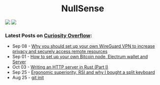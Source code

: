 <div align="center">
  <h1>NullSense</h1>
</div>

<img src="https://github-readme-stats.vercel.app/api?username=NullSense&count_private=true&show_icons=true&bg_color=30,e55d87,5fc3e4&title_color=ffffff&icon_color=ffffff&text_color=ffffff)" />
<img src="https://enn9jdor0au0zty.m.pipedream.net"></img>

### Latest Posts on <a target="_blank" href="https://CuriosityOverflow.xyz">Curiosity Overflow</a>:
<!-- feed start -->
- Sep 08 - [Why you should set up your own WireGuard VPN to increase privacy and securely access remote resources](https://CuriosityOverflow.xyz/posts/wireguard-eps/)
- Sep 01 - [How to set up your own Bitcoin node, Electrum wallet and Server](https://CuriosityOverflow.xyz/posts/bitcoin-electrum-wallet/)
- Oct 03 - [Writing an HTTP server in Rust (Part I)](https://CuriosityOverflow.xyz/posts/linda/)
- Sep 25 - [Ergonomic superiority, RSI and why I bought a split keyboard](https://CuriosityOverflow.xyz/posts/ergonomic-superiority/)
- Aug 25 - [git init](https://CuriosityOverflow.xyz/posts/git-init/)
<!-- feed end -->
